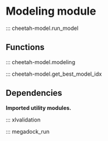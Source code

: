 # Modeling module

::: cheetah-model.run_model

## Functions

::: cheetah-model.modeling

::: cheetah-model.get_best_model_idx

## Dependencies

__Imported utility modules.__

::: xlvalidation

::: megadock_run
